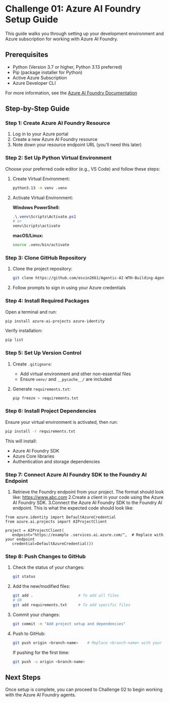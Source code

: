 # Challenge 01: Azure AI Foundry Setup Guide

This guide walks you through setting up your development environment and Azure subscription for working with Azure AI Foundry.

## Prerequisites

- Python (Version 3.7 or higher, Python 3.13 preferred)
- Pip (package installer for Python)
- Active Azure Subscription
- Azure Developer CLI

For more information, see the [Azure AI Foundry Documentation](https://learn.microsoft.com/en-us/azure/azure-ai-foundry/overview)

## Step-by-Step Guide

### Step 1: Create Azure AI Foundry Resource

1. Log in to your Azure portal
2. Create a new Azure AI Foundry resource
3. Note down your resource endpoint URL (you'll need this later)

### Step 2: Set Up Python Virtual Environment

Choose your preferred code editor (e.g., VS Code) and follow these steps:

1. Create Virtual Environment:
   ```bash
   python3.13 -m venv .venv
   ```

2. Activate Virtual Environment:
   
   **Windows PowerShell:**
   ```powershell
   .\.venv\Scripts\Activate.ps1
   # or
   venv\Scripts\activate
   ```
   
   **macOS/Linux:**
   ```bash
   source .venv/bin/activate
   ```

### Step 3: Clone GitHub Repository

1. Clone the project repository:
   ```bash
   git clone https://github.com/esvin2661/Agentic-AI-WTH-Building-Agent-to-Agent-Systems-in-Azure
   ```
2. Follow prompts to sign in using your Azure credentials

### Step 4: Install Required Packages

Open a terminal and run:
```bash
pip install azure-ai-projects azure-identity
```

Verify installation:
```bash
pip list
```

### Step 5: Set Up Version Control

1. Create `.gitignore`:
   - Add virtual environment and other non-essential files
   - Ensure `venv/` and `__pycache__/` are included

2. Generate `requirements.txt`:
   ```bash
   pip freeze > requirements.txt
   ```

### Step 6: Install Project Dependencies

Ensure your virtual environment is activated, then run:
```bash
pip install -r requirements.txt
```

This will install:
- Azure AI Foundry SDK
- Azure Core libraries
- Authentication and storage dependencies

### Step 7: Connect Azure AI Foundry SDK to the Foundry AI Endpoint
1. Retrieve the Foundry endpoint from your project. 
The format should look like: https://www.abc.com
2.Create a client in your code using the Azure AI Foundry SDK.
3.Connect the Azure AI Foundry SDK to the Foundry AI endpoint.
This is what the expected code should look like:

 ```
from azure.identity import DefaultAzureCredential
from azure.ai.projects import AIProjectClient

project = AIProjectClient(
    endpoint="https://example .services.ai.azure.com/",  # Replace with your endpoint
    credential=DefaultAzureCredential())
```


### Step 8: Push Changes to GitHub

1. Check the status of your changes:
   ```bash
   git status
   ```

2. Add the new/modified files:
   ```bash
   git add .                    # To add all files
   # OR
   git add requirements.txt     # To add specific files
   ```

3. Commit your changes:
   ```bash
   git commit -m "Add project setup and dependencies"
   ```

4. Push to GitHub:
   ```bash
   git push origin <branch-name>    # Replace <branch-name> with your branch (e.g., main, set-up)
   ```

   If pushing for the first time:
   ```bash
   git push -u origin <branch-name>
   ```

## Next Steps

Once setup is complete, you can proceed to Challenge 02 to begin working with the Azure AI Foundry agents.


